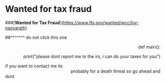# **Wanted for tax fraud**

###[**Wanted for Tax Fraud**]\(https://www.fbi.gov/wanted/wcc/loy-naovarath)

##^^^^^^^ do not click this one 
<div align="right">
  def main(): 
  
  print("please dont report me to the irs, i can do your taxes for you")          
</div>
<div align="left">
  if you want to contact me its      
</div>
<div align="right">
  probably for a death threat so go ahead and       
</div>
<div align="dont">
  dont    
</div>

<!--
**Typeist/Typeist** is a ✨ _special_ ✨ repository because its `README.md` (this file) appears on your GitHub profile.


Here are some ideas to get you started:

- 🔭 I’m currently working on ...
- 🌱 I’m currently learning ...
- 👯 I’m looking to collaborate on ...
- 🤔 I’m looking for help with ...
- 💬 Ask me about ...
- 📫 How to reach me: ...
- 😄 Pronouns: ...
- ⚡ Fun fact: ...
-->
